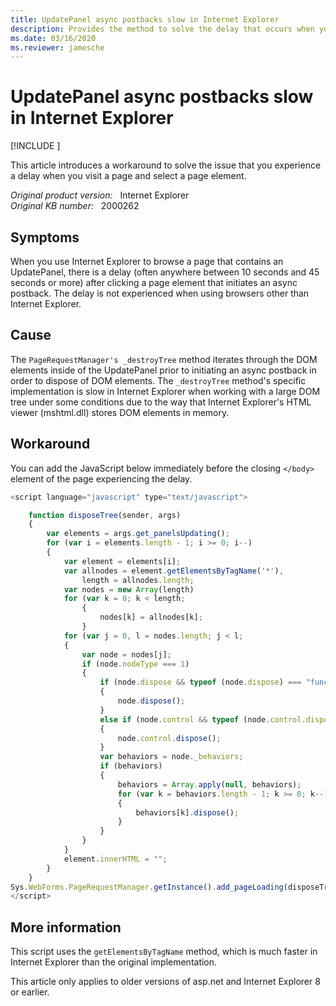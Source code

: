 ```yaml
---
title: UpdatePanel async postbacks slow in Internet Explorer
description: Provides the method to solve the delay that occurs when you click a page element in Internet Explorer.
ms.date: 03/16/2020
ms.reviewer: jamesche
---
```

# UpdatePanel async postbacks slow in Internet Explorer

[!INCLUDE [](../../../includes/browsers-important.md)]

This article introduces a workaround to solve the issue that you experience a delay when you visit a page and select a page element.

_Original product version:_ &nbsp; Internet Explorer  
_Original KB number:_ &nbsp; 2000262

## Symptoms

When you use Internet Explorer to browse a page that contains an UpdatePanel, there is a delay (often anywhere between 10 seconds and 45 seconds or more) after clicking a page element that initiates an async postback. The delay is not experienced when using browsers other than Internet Explorer.

## Cause

The `PageRequestManager's _destroyTree` method iterates through the DOM elements inside of the UpdatePanel prior to initiating an async postback in order to dispose of DOM elements. The `_destroyTree` method's specific implementation is slow in Internet Explorer when working with a large DOM tree under some conditions due to the way that Internet Explorer's HTML viewer (mshtml.dll) stores DOM elements in memory.

## Workaround

You can add the JavaScript below immediately before the closing `</body>` element of the page experiencing the delay.

```javascript
<script language="javascript" type="text/javascript">

    function disposeTree(sender, args)
    {
        var elements = args.get_panelsUpdating();
        for (var i = elements.length - 1; i >= 0; i--)
        {
            var element = elements[i];
            var allnodes = element.getElementsByTagName('*'),
                length = allnodes.length;
            var nodes = new Array(length)
            for (var k = 0; k < length;
                {
                    nodes[k] = allnodes[k];
                }
            for (var j = 0, l = nodes.length; j < l;
            {
                var node = nodes[j];
                if (node.nodeType === 1)
                {
                    if (node.dispose && typeof (node.dispose) === "function")
                    {
                        node.dispose();
                    }
                    else if (node.control && typeof (node.control.dispose) === "function")
                    {
                        node.control.dispose();
                    }
                    var behaviors = node._behaviors;
                    if (behaviors)
                    {
                        behaviors = Array.apply(null, behaviors);
                        for (var k = behaviors.length - 1; k >= 0; k--)
                        {
                            behaviors[k].dispose();
                        }
                    }
                }
            }
            element.innerHTML = "";
        }
    }
Sys.WebForms.PageRequestManager.getInstance().add_pageLoading(disposeTree);
</script>
```

## More information

This script uses the `getElementsByTagName` method, which is much faster in Internet Explorer than the original implementation.

This article only applies to older versions of asp.net and Internet Explorer 8 or earlier.

